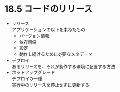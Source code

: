 # 18.5 コードのリリース

- リリース  
    アプリケーションの以下を束ねたもの
    - バージョン情報
    - 依存関係
    - 設定
    - 動作し続けるために必要なメタデータ
- デプロイ  
    あるリリースを、それが動作する環境に配置する方法
- ホットアップグレード  
    デプロイの一種  
    実行中のリリースを停止せずに更新する

